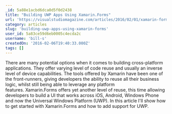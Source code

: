 ```yaml
---
_id: 5a88e1acbd6dca0d5f0d2438
title: "Building UWP Apps Using Xamarin.Forms"
url: 'https://visualstudiomagazine.com/articles/2016/02/01/xamarin-forms.aspx'
category: articles
slug: 'building-uwp-apps-using-xamarin-forms'
user_id: 5a83ce59d6eb0005c4ecda2c
username: 'bill-s'
createdOn: '2016-02-06T19:40:33.000Z'
tags: []
---
```


There are many potential options when it comes to building cross-platform applications. They offer varying level of code reuse and usually an inverse level of device capabilities. The tools offered by Xamarin have been one of the front-runners, giving developers the ability to reuse all their business logic, whilst still being able to leverage any platform features. Xamarin.Forms offers yet another level of reuse, this time allowing developers to build a UI that works across iOS, Android, Windows Phone and now the Universal Windows Platform (UWP). In this article I'll show how to get started with Xamarin.Forms and how to add support for UWP.
